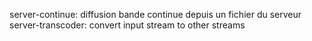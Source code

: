 server-continue:  diffusion bande continue depuis un fichier du serveur
server-transcoder: convert input stream to other streams
